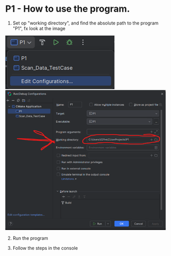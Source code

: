 # P1 - How to use the program.
1. Set op "working directory", and find the absolute path to the program "P1", fx look at the image

![img_1.png](_images/img_1.png)
![img.png](_images/img.png)

2. Run the program


3. Follow the steps in the console